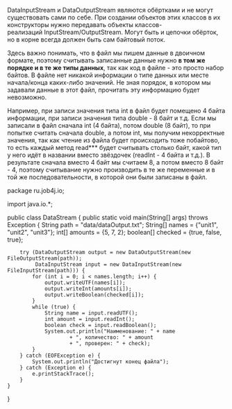
DataInputStream и DataOutputStream являются обёртками и не могут существовать сами по себе. При создании объектов этих классов в их конструкторы нужно передавать объекты классов-реализаций InputStream/OutputStream. Могут быть и цепочки обёрток, но в корне всегда должен быть сам байтовый поток.

Здесь важно понимать, что в файл мы пишем данные в двоичном формате, поэтому считывать записанные данные нужно **в том же порядке и в те же типы данных**, так как код в файле - это просто набор байтов. В файле нет никакой информации о типе данных или месте начала/конца каких-либо значений. Не зная порядок, в котором мы задавали данные в этот файл, прочитать эту информацию будет невозможно. 

Например, при записи значения типа int в файл будет помещено 4 байта информации, при записи значения типа double - 8 байт и т.д. Если мы записали в файл сначала int (4 байта), потом double (8 байт), то при попытке считать сначала double, а потом int, мы получим некорректные значения, так как чтение из файла будет происходить тоже побайтово, то есть каждый метод read*** будет считывать столько байт, какой тип у него идёт в названии вместо звёздочек (readInt - 4 байта и т.д.). В результате сначала вместо 4 байт мы считаем 8, а потом вместо 8 байт - 4, поэтому считывание нужно производить в те же переменные и в той же последовательности, в которой они были записаны в файл.


package ru.job4j.io;

import java.io.*;

public class DataStream {
    public static void main(String[] args) throws Exception {
        String path = "data/dataOutput.txt";
        String[] names = {"unit1", "unit2", "unit3"};
        int[] amounts = {5, 7, 2};
        boolean[] checked = {true, false, true};

        try (DataOutputStream output = new DataOutputStream(new FileOutputStream(path));
             DataInputStream input = new DataInputStream(new FileInputStream(path))) {
            for (int i = 0; i < names.length; i++) {
                output.writeUTF(names[i]);
                output.writeInt(amounts[i]);
                output.writeBoolean(checked[i]);
            }
            while (true) {
                String name = input.readUTF();
                int amount = input.readInt();
                boolean check = input.readBoolean();
                System.out.println("Наименование: " + name 
                        + ", количество: " + amount 
                        + ", проверен: " + check);
            }
        } catch (EOFException e) {
            System.out.println("Достигнут конец файла");
        } catch (Exception e) {
            e.printStackTrace();
        }
    }
}